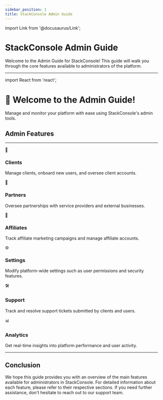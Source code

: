 ```yaml
---
sidebar_position: 1
title: StackConsole Admin Guide
---
```


import Link from '@docusaurus/Link';

# StackConsole Admin Guide

Welcome to the Admin Guide for StackConsole! This guide will walk you through the core features available to administrators of the platform.

---

import React from 'react';

<div
  style={{
    textAlign: 'center',
    padding: '50px 20px',
    background: 'linear-gradient(135deg, #0073e6, #003366)',
    color: 'white',
    borderRadius: '10px',
    marginBottom: '30px',
  }}
>
  <h1>👋 Welcome to the Admin Guide!</h1>
  <p>Manage and monitor your platform with ease using StackConsole's admin tools.</p>
</div>

## Admin Features

---

<div style={{ display: 'flex', flexWrap: 'wrap', gap: '24px', justifyContent: 'center', marginTop: '24px' }}>

  <div style={{
    background: '#ffffff',
    padding: '24px',
    borderRadius: '12px',
    boxShadow: '0 6px 12px rgba(0, 0, 0, 0.08)',
    flex: '1',
    minWidth: '280px',
    maxWidth: '360px',
    textAlign: 'center',
    display: 'flex',
    flexDirection: 'column',
    justifyContent: 'center',
    alignItems: 'center',
    transition: 'transform 0.2s ease-in-out'
  }}>
    <div style={{
      width: '100px',
      height: '100px',
      borderRadius: '50%',
      backgroundColor: '#0073e6',
      display: 'flex',
      alignItems: 'center',
      justifyContent: 'center',
      color: 'white',
      fontSize: '24px',
      marginBottom: '10px',
    }}>👥</div>
    <h3 style={{ color: '#0073e6', marginBottom: '12px' }}>Clients</h3>
    <p style={{ fontSize: '15px', color: '#333' }}>Manage clients, onboard new users, and oversee client accounts.</p>
  </div>

  <div style={{
    background: '#ffffff',
    padding: '24px',
    borderRadius: '12px',
    boxShadow: '0 6px 12px rgba(0, 0, 0, 0.08)',
    flex: '1',
    minWidth: '280px',
    maxWidth: '360px',
    textAlign: 'center',
    display: 'flex',
    flexDirection: 'column',
    justifyContent: 'center',
    alignItems: 'center',
    transition: 'transform 0.2s ease-in-out'
  }}>
    <div style={{
      width: '100px',
      height: '100px',
      borderRadius: '50%',
      backgroundColor: '#0073e6',
      display: 'flex',
      alignItems: 'center',
      justifyContent: 'center',
      color: 'white',
      fontSize: '24px',
      marginBottom: '10px',
    }}>🤝</div>
    <h3 style={{ color: '#0073e6', marginBottom: '12px' }}>Partners</h3>
    <p style={{ fontSize: '15px', color: '#333' }}>Oversee partnerships with service providers and external businesses.</p>
  </div>

  <div style={{
    background: '#ffffff',
    padding: '24px',
    borderRadius: '12px',
    boxShadow: '0 6px 12px rgba(0, 0, 0, 0.08)',
    flex: '1',
    minWidth: '280px',
    maxWidth: '360px',
    textAlign: 'center',
    display: 'flex',
    flexDirection: 'column',
    justifyContent: 'center',
    alignItems: 'center',
    transition: 'transform 0.2s ease-in-out'
  }}>
    <div style={{
      width: '100px',
      height: '100px',
      borderRadius: '50%',
      backgroundColor: '#0073e6',
      display: 'flex',
      alignItems: 'center',
      justifyContent: 'center',
      color: 'white',
      fontSize: '24px',
      marginBottom: '10px',
    }}>💼</div>
    <h3 style={{ color: '#0073e6', marginBottom: '12px' }}>Affiliates</h3>
    <p style={{ fontSize: '15px', color: '#333' }}>Track affiliate marketing campaigns and manage affiliate accounts.</p>
  </div>

</div>

<div style={{ display: 'flex', flexWrap: 'wrap', gap: '24px', justifyContent: 'center', marginTop: '24px' }}>

  <div style={{
    background: '#ffffff',
    padding: '24px',
    borderRadius: '12px',
    boxShadow: '0 6px 12px rgba(0, 0, 0, 0.08)',
    flex: '1',
    minWidth: '280px',
    maxWidth: '360px',
    textAlign: 'center',
    display: 'flex',
    flexDirection: 'column',
    justifyContent: 'center',
    alignItems: 'center',
    transition: 'transform 0.2s ease-in-out'
  }}>
    <div style={{
      width: '100px',
      height: '100px',
      borderRadius: '50%',
      backgroundColor: '#0073e6',
      display: 'flex',
      alignItems: 'center',
      justifyContent: 'center',
      color: 'white',
      fontSize: '24px',
      marginBottom: '10px',
    }}>⚙️</div>
    <h3 style={{ color: '#0073e6', marginBottom: '12px' }}>Settings</h3>
    <p style={{ fontSize: '15px', color: '#333' }}>Modify platform-wide settings such as user permissions and security features.</p>
  </div>

  <div style={{
    background: '#ffffff',
    padding: '24px',
    borderRadius: '12px',
    boxShadow: '0 6px 12px rgba(0, 0, 0, 0.08)',
    flex: '1',
    minWidth: '280px',
    maxWidth: '360px',
    textAlign: 'center',
    display: 'flex',
    flexDirection: 'column',
    justifyContent: 'center',
    alignItems: 'center',
    transition: 'transform 0.2s ease-in-out'
  }}>
    <div style={{
      width: '100px',
      height: '100px',
      borderRadius: '50%',
      backgroundColor: '#0073e6',
      display: 'flex',
      alignItems: 'center',
      justifyContent: 'center',
      color: 'white',
      fontSize: '24px',
      marginBottom: '10px',
    }}>🛠️</div>
    <h3 style={{ color: '#0073e6', marginBottom: '12px' }}>Support</h3>
    <p style={{ fontSize: '15px', color: '#333' }}>Track and resolve support tickets submitted by clients and users.</p>
  </div>

  <div style={{
    background: '#ffffff',
    padding: '24px',
    borderRadius: '12px',
    boxShadow: '0 6px 12px rgba(0, 0, 0, 0.08)',
    flex: '1',
    minWidth: '280px',
    maxWidth: '360px',
    textAlign: 'center',
    display: 'flex',
    flexDirection: 'column',
    justifyContent: 'center',
    alignItems: 'center',
    transition: 'transform 0.2s ease-in-out'
  }}>
    <div style={{
      width: '100px',
      height: '100px',
      borderRadius: '50%',
      backgroundColor: '#0073e6',
      display: 'flex',
      alignItems: 'center',
      justifyContent: 'center',
      color: 'white',
      fontSize: '24px',
      marginBottom: '10px',
    }}>📊</div>
    <h3 style={{ color: '#0073e6', marginBottom: '12px' }}>Analytics</h3>
    <p style={{ fontSize: '15px', color: '#333' }}>Get real-time insights into platform performance and user activity.</p>
  </div>

</div>

---

## Conclusion

We hope this guide provides you with an overview of the main features available for administrators in StackConsole. For detailed information about each feature, please refer to their respective sections. If you need further assistance, don't hesitate to reach out to our support team.

